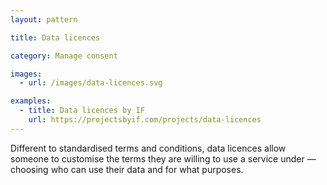 ```yaml
---
layout: pattern

title: Data licences

category: Manage consent

images:
  - url: /images/data-licences.svg

examples:
  - title: Data licences by IF
    url: https://projectsbyif.com/projects/data-licences
---
```


Different to standardised terms and conditions, data licences allow someone to customise the terms they are willing to use a service under — choosing who can use their data and for what purposes.
